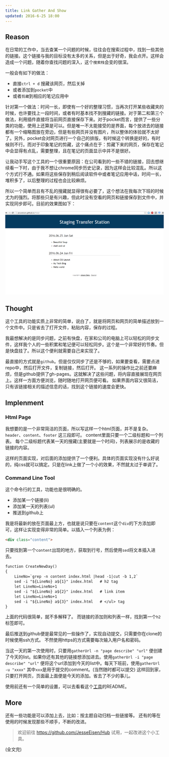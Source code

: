 ```yaml
---
title: Link Gather And Show
updated: 2016-6-25 18:00
---
```


## Reason
在日常的工作中，当去查某一个问题的时候，往往会在搜索过程中，找到一些其他的链接。这个链接与我的目标没有太多的关系，但是出于好奇，我会点开。这样会造成一个问题，随着你查找问题的深入，这个`搜索栈`会变的很深。

一般会有如下的做法：

+ 直接`ctrl + d` 搜藏该网页，然后关掉
+ 或者添加到`pocket`中
+ 或者`剪藏`到相应的笔记应用中

针对第一个做法：时间一长，即使有一个好的整理习惯，当再次打开某些收藏夹的时候，也许要找上一段时间，或者有时基本找不到搜藏的链接。对于第二和第三个做法，利用插件直接将当前网页直接保存下来。对于pocket而言，提供了一些分类的功能，使用上还算是可以。但是唯一不太能接受的是界面，每个放进去的链接都有一个缩略图放在旁边，但是有些网页并没有图片，所以整体的体验就不太好了。另外，pocket会对网页进行一个自己的排版，有时候这个转换是好的，有时候则不行。而对于印象笔记的剪藏，这个痛点在于：剪藏下来的网页，保存在笔记中会显得有点乱，需要整理，且在笔记的页面显示中并不是很好。

让我动手写这个工具的一个很重要原因：在公司看到的一些不错的链接，回去想继续看一下时，由于我不想让chrome同步历史记录，因为这样会比较混乱。所以这个方式行不通。如果将这些保存到稍后阅读软件中或者笔记应用中话，时间一长，堆积多了，以后整理的过程也会比较麻烦。

所以一个简单而且有不乱的搜藏就显得很有必要了，这个想法在我每次下班的时候尤为的强烈。将那些只是有兴趣，但此时没有空看的网页和链接保存到文件中，并实现同步即可。目前的效果图如下：

![page](../image/page.png)

## Thought
这个工具的功能实质上非常的简单，说白了，就是将网页和网页的简单描述放到一个文件中。只是省去了打开文件，粘贴内容，保存的过程。

我最想解决的是同步问题，之前有快盘，在家和公司的电脑上可以轻松的同步文件，这样我个人的一些积累和笔记便可以轻松同步。这个是一个非常好的节奏。但是快盘挂了。所以这个便利就需要自己来实现了。

最直接的方式就是`github`。但是仅仅同步了还是不够的，如果要查看，需要点进repo中，然后打开文件，复制链接，然后打开。 这一系列的操作比之前还要麻烦，但是github提供了gh-pages。这就解决了这些问题，将内容直接展现在网页上。这样一方面方便浏览，随时随地打开网页便可看。 如果界面内容又很简洁，只有该链接相关的描述信息的话，找到这个链接的速度会更快。

## Implenment

### Html Page

我想要的是一个非常简洁的页面，所以写这样一个html页面，并不是复杂。`header`、`content`、`footer` 这三段即可。 content里面只要一个二级标题和一个列表。
每个二级标题代表某一天的搜藏(主要就是一个时间)，列表展示的是收藏的链接的内容。

这样的页面实现，对后面的添加提供了一个便利。具体的页面实现没有什么好说的，纯css就可以搞定。只是在link上做了一个小的效果，不然就太过于单调了。

### Command Line Tool

这个命令行的工具，功能也是很明确的。

+ 添加某一个链接(li)
+ 添加某一天的列表(ul)
+ 推送到github上

我是将最新的放在页面最上方，也就是说只要在`content`这个`div`的下方添加即可，这样让实现变得非常的简单。以插入一个列表为例：

```html
<div class="content">
```

只要找到第一个`content`出现的地方，获取到行号，然后使用`sed`将文本插入进去。

```shell
function CreateNewDay()
{
    LineNo=`grep -n content index.html |head -1|cut -b 1,2`
    sed -i "${LineNo} a${1}" index.html   # h2 tag
    let LineNo=LineNo+1
    sed -i "${LineNo} a${2}" index.html   # link item
    let LineNo=LineNo+1
    sed -i "${LineNo} a${3}" index.html   # </ul> tag
}
```
上面的代码很简单，就不多解释了。 而链接的添加则和列表一样，找到第一个`h2`标签即可。

最后推送到github便是最常见的一些操作了，实现自动提交，只需要你在clone的时候使用ssh方式。
不然使用https的方式需要每次输入用户名和密码。

当这一天的第一次使用时，只要用`gatherUrl -n "page describe" "url"` 便创建了今天的list。如果你还有其他的链接想添加进去。使用`gatherUrl -i "page describe" "url"` 便将这个url添加到今天的list中。每天下班前，使用`gatherUrl -u "xxxx"` 其中`xxx`是用于提交的comment。(当然随时都可以提交) 这样回到家，只要打开网页，页面最上面便是今天的添加。省去了不少的事儿。

使用前还有一个简单的设置，可以去看看这个[工具](https://github.com/JesseEisen/Hub)的README。

## More

还有一些功能是可以添加上去，比如：按主题自动归档一些链接等。 还有的等在使用的时候发现那些不顺手，不断的改进。

> 欢迎前往 https://github.com/JesseEisen/Hub 试用，一起改进这个小工具。

(全文完)



